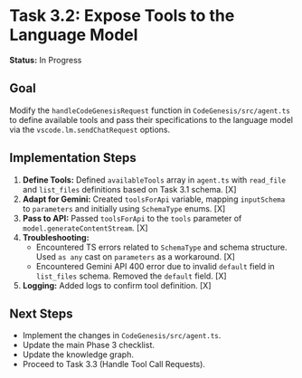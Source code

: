 # Task 3.2: Expose Tools to the Language Model

**Status:** In Progress

## Goal

Modify the `handleCodeGenesisRequest` function in `CodeGenesis/src/agent.ts` to define available tools and pass their specifications to the language model via the `vscode.lm.sendChatRequest` options.

## Implementation Steps

1.  **Define Tools:** Defined `availableTools` array in `agent.ts` with `read_file` and `list_files` definitions based on Task 3.1 schema. [X]
2.  **Adapt for Gemini:** Created `toolsForApi` variable, mapping `inputSchema` to `parameters` and initially using `SchemaType` enums. [X]
3.  **Pass to API:** Passed `toolsForApi` to the `tools` parameter of `model.generateContentStream`. [X]
4.  **Troubleshooting:**
    *   Encountered TS errors related to `SchemaType` and schema structure. Used `as any` cast on `parameters` as a workaround. [X]
    *   Encountered Gemini API 400 error due to invalid `default` field in `list_files` schema. Removed the `default` field. [X]
5.  **Logging:** Added logs to confirm tool definition. [X]

## Next Steps

- Implement the changes in `CodeGenesis/src/agent.ts`.
- Update the main Phase 3 checklist.
- Update the knowledge graph.
- Proceed to Task 3.3 (Handle Tool Call Requests).
